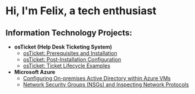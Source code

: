 <h1>Hi, I'm Felix, a tech enthusiast </a></h1>

<h2> Information Technology Projects:</h2>

- <b>osTicket (Help Desk Ticketing System)</b>
  - [osTicket: Prerequisites and Installation](https://github.com/phils-web98/osticket-prereqs)
  - [osTicket: Post-Installation Configuration](https://github.com/phils-web98/post-install-config)
  - [osTicket: Ticket Lifecycle Examples](https://github.com/phils-web98/ticket-lifecycle)
- <b>Microsoft Azure</b>
  - [Configuring On-premises Active Directory within Azure VMs](https://github.com/phils-web98/configure-Azure)
  - [Network Security Groups (NSGs) and Inspecting Network Protocols](https://github.com/phils-web98/azure-network-protocols)




